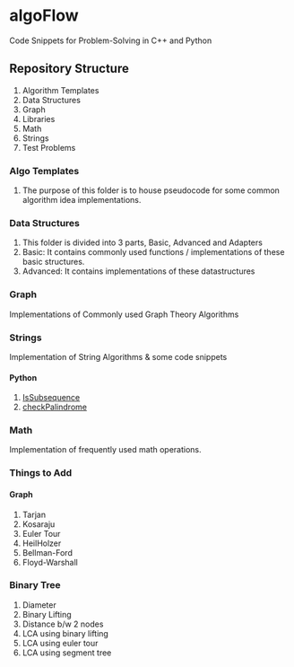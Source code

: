 # algoFlow
Code Snippets for Problem-Solving in C++ and Python

## Repository Structure
1. Algorithm Templates
2. Data Structures 
3. Graph
4. Libraries
5. Math
6. Strings
7. Test Problems

### Algo Templates
1. The purpose of this folder is to house pseudocode for some common algorithm idea implementations.

### Data Structures
1. This folder is divided into 3 parts, Basic, Advanced and Adapters
2. Basic: It contains commonly used functions / implementations of these basic structures.
3. Advanced: It contains implementations of these datastructures 

### Graph
Implementations of Commonly used Graph Theory Algorithms 

### Strings
Implementation of String Algorithms & some code snippets
#### Python
1. [IsSubsequence](https://github.com/hariharanragothaman/algoFlow/blob/main/strings/check_subsequence.py)
2. [checkPalindrome](https://github.com/hariharanragothaman/algoFlow/blob/main/strings/check_palindrome.py)

### Math   
Implementation of frequently used math operations.

### Things to Add

#### Graph
1. Tarjan
2. Kosaraju
3. Euler Tour
4. HeilHolzer
5. Bellman-Ford
6. Floyd-Warshall

### Binary Tree
1. Diameter
2. Binary Lifting
3. Distance b/w 2 nodes
4. LCA using binary lifting
5. LCA using euler tour
6. LCA using segment tree
